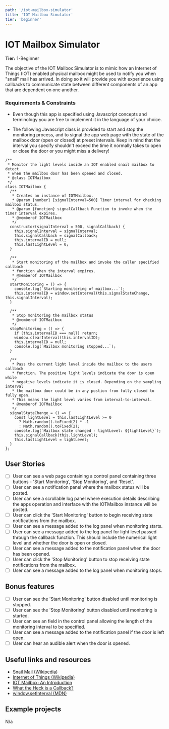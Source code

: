 ```yaml
---
path: '/iot-mailbox-simulator'
title: 'IOT Mailbox Simulator'
tier: 'beginner'
---
```


# IOT Mailbox Simulator

**Tier:** 1-Beginner

The objective of the IOT Mailbox Simulator is to mimic how an Internet of Things
(IOT) enabled physical mailbox might be used to notify you when "snail" mail
has arrived. In doing so it will provide you with experience using callbacks
to communicate state between different components of an app that are dependent
on one another.

### Requirements & Constraints

- Even though this app is specified using Javascript concepts and terminology
  you are free to implement it in the language of your choice.

- The following Javascript class is provided to start and stop the monitoring
  process, and to signal the app web page with the state of the mailbox door
  (open or closed) at preset intervals. Keep in mind that the interval you specify
  shouldn't exceed the time it normally takes to open or close the door or you
  might miss a delivery!

```
/**
 * Monitor the light levels inside an IOT enabled snail mailbox to detect
 * when the mailbox door has been opened and closed.
 * @class IOTMailbox
 */
class IOTMailbox {
  /**
   * Creates an instance of IOTMailbox.
   * @param {number} [signalInterval=500] Timer interval for checking mailbox status.
   * @param {function} signalCallback Function to invoke when the timer interval expires.
   * @memberof IOTMailbox
   */
  constructor(signalInterval = 500, signalCallback) {
    this.signalInterval = signalInterval;
    this.signalCallback = signalCallback;
    this.intervalID = null;
    this.lastLightLevel = 0;
  }

  /**
   * Start monitoring of the mailbox and invoke the caller specified callback
   * function when the interval expires.
   * @memberof IOTMailbox
   */
  startMonitoring = () => {
    console.log(`Starting monitoring of mailbox...`);
    this.intervalID = window.setInterval(this.signalStateChange, this.signalInterval);
  }

  /**
   * Stop monitoring the mailbox status
   * @memberof IOTMailbox
   */
  stopMonitoring = () => {
    if (this.intervalID === null) return;
    window.clearInterval(this.intervalID);
    this.intervalID = null;
    console.log(`Mailbox monitoring stopped...`);
  }

  /**
   * Pass the current light level inside the mailbox to the users callback
   * function. The positive light levels indicate the door is open while
   * negative levels indicate it is closed. Depending on the sampling interval
   * the mailbox door could be in any postion from fully closed to fully open.
   * This means the light level varies from interval-to-interval.
   * @memberof IOTMailbox
   */
  signalStateChange = () => {
    const lightLevel = this.lastLightLevel >= 0
      ? Math.random().toFixed(2) * -1
      : Math.random().toFixed(2);
    console.log(`Mailbox state changed - lightLevel: ${lightLevel}`);
    this.signalCallback(this.lightLevel);
    this.lastLightLevel = lightLevel;
  }
};
```

## User Stories

- [ ] User can see a web page containing a control panel containing three
      buttons - 'Start Monitoring', 'Stop Monitoring', and 'Reset'.
- [ ] User can see a notification panel where the mailbox status will be posted.
- [ ] User can see a scrollable log panel where execution details describing
      the apps operation and interface with the IOTMailbox instance will be posted.
- [ ] User can click the 'Start Monitoring' button to begin receiving state
      notifications from the mailbox.
- [ ] User can see a message added to the log panel when monitoring starts.
- [ ] User can see a message added to the log panel for light level passed
      through the callback function. This should include the numerical light level
      and whether the door is open or closed.
- [ ] User can see a message added to the notification panel when the door has
      been opened.
- [ ] User can click the 'Stop Monitoring' button to stop receiving state
      notifications from the mailbox.
- [ ] User can see a message added to the log panel when monitoring stops.

## Bonus features

- [ ] User can see the 'Start Monitoring' button disabled until monitoring is
      stopped.
- [ ] User can see the 'Stop Monitoring' button disabled until monitoring is
      started.
- [ ] User can see an field in the control panel allowing the length of the
      monitoring interval to be specified.
- [ ] User can see a message added to the notification panel if the door is
      left open.
- [ ] User can hear an audible alert when the door is opened.

## Useful links and resources

- [Snail Mail (Wikipedia)](https://en.wikipedia.org/wiki/Snail_mail)
- [Internet of Things (Wikipedia)](https://en.wikipedia.org/wiki/Internet_of_things)
- [IOT Mailbox: An Introduction](https://iotexpert.com/2018/08/13/iot-mailbox-an-introduction/)
- [What the Heck is a Callback?](https://codeburst.io/javascript-what-the-heck-is-a-callback-aba4da2deced)
- [window.setInterval (MDN)](https://developer.mozilla.org/en-US/docs/Web/API/WindowOrWorkerGlobalScope/setInterval)

## Example projects

N/a
